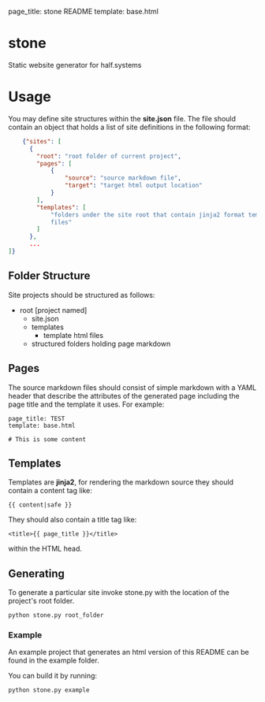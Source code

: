page_title: stone README
template: base.html

# stone
Static website generator for half.systems

# Usage
You may define site structures within the **site.json** file. The file should
contain an object that holds a list
of site definitions in the following format:

```json
    {"sites": [
      {
        "root": "root folder of current project",
        "pages": [
            {
                "source": "source markdown file",
                "target": "target html output location"
            }
        ],
        "templates": [
            "folders under the site root that contain jinja2 format template
            files"
        ]
      },
      ...
]}
```
## Folder Structure

Site projects should be structured as follows:
- root [project named]
    - site.json
    - templates
        - template html files
    - structured folders holding page markdown
    
## Pages
The source markdown files should consist of simple markdown with a YAML header
that describe the attributes of the generated page including the page title and
the template it uses. For example:

```
page_title: TEST
template: base.html

# This is some content
```
## Templates
Templates are **jinja2**, for rendering the markdown source they should contain
a content tag like:

```{{ content|safe }}```

They should also contain a title tag like:

```<title>{{ page_title }}</title>```

within the HTML head.

## Generating
To generate a particular site invoke stone.py with the location of the project's
root folder. 

```python stone.py root_folder```

### Example
An example project that generates an html version of this README can be found in
the example folder.

You can build it by running:

```python stone.py example```
